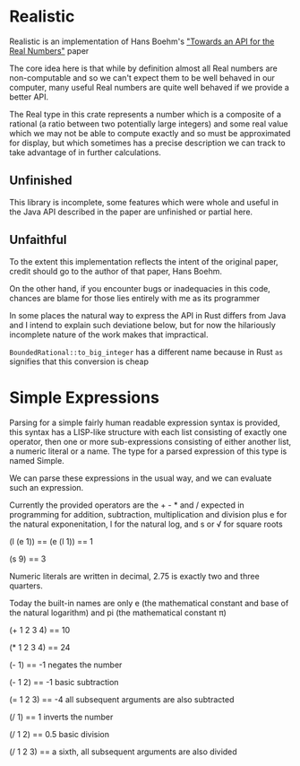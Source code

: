 # Realistic

Realistic is an implementation of Hans Boehm's ["Towards an API for the Real Numbers"](https://dl.acm.org/doi/pdf/10.1145/3385412.3386037) paper

The core idea here is that while by definition almost all Real numbers are non-computable and so we can't expect them to be well behaved in
our computer, many useful Real numbers are quite well behaved if we provide a better API.

The Real type in this crate represents a number which is a composite of a rational (a ratio between two potentially large integers) and some
real value which we may not be able to compute exactly and so must be approximated for display, but which sometimes has a precise description
we can track to take advantage of in further calculations.


## Unfinished

This library is incomplete, some features which were whole and useful in the Java API described in the paper are unfinished or partial here.

## Unfaithful

To the extent this implementation reflects the intent of the original paper, credit should go to the author of that paper, Hans Boehm.

On the other hand, if you encounter bugs or inadequacies in this code, chances are blame for those lies entirely with me as its programmer

In some places the natural way to express the API in Rust differs from Java and I intend to explain such deviatione below, but for now the
hilariously incomplete nature of the work makes that impractical.

`BoundedRational::to_big_integer` has a different name because in Rust `as` signifies that this conversion is cheap

# Simple Expressions

Parsing for a simple fairly human readable expression syntax is provided, this syntax has a LISP-like structure with each list consisting of
exactly one operator, then one or more sub-expressions consisting of either another list, a numeric literal or a name. The type for a parsed
expression of this type is named Simple.

We can parse these expressions in the usual way, and we can evaluate such an expression.

Currently the provided operators are the + - * and / expected in programming for addition, subtraction, multiplication and division
plus e for the natural exponenitation, l for the natural log, and s or √ for square roots

(l (e 1)) == (e (l 1)) == 1

(s 9) == 3

Numeric literals are written in decimal, 2.75 is exactly two and three quarters.

Today the built-in names are only e (the mathematical constant and base of the natural logarithm) and pi (the mathematical constant π)


(+ 1 2 3 4) == 10

(* 1 2 3 4) == 24

(- 1) == -1  negates the number

(- 1 2) == -1  basic subtraction

(= 1 2 3) == -4  all subsequent arguments are also subtracted

(/ 1) == 1  inverts the number

(/ 1 2) == 0.5  basic division

(/ 1 2 3) == a sixth, all subsequent arguments are also divided
